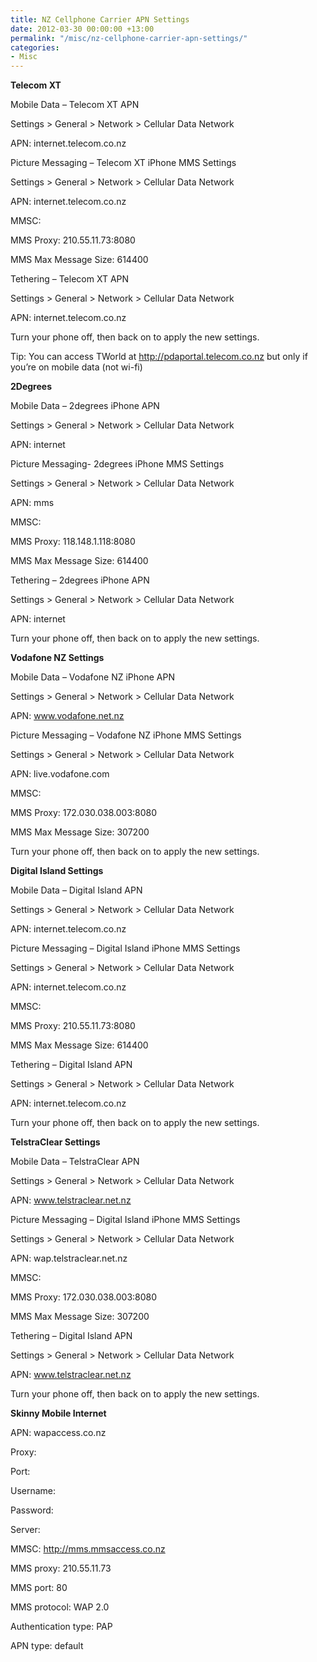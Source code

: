 ```yaml
---
title: NZ Cellphone Carrier APN Settings
date: 2012-03-30 00:00:00 +13:00
permalink: "/misc/nz-cellphone-carrier-apn-settings/"
categories:
- Misc
---
```


**Telecom XT**
  
Mobile Data – Telecom XT APN
  
Settings > General > Network > Cellular Data Network

APN: internet.telecom.co.nz

Picture Messaging – Telecom XT iPhone MMS Settings
  
Settings > General > Network > Cellular Data Network

APN: internet.telecom.co.nz
  
MMSC:
  
MMS Proxy: 210.55.11.73:8080
  
MMS Max Message Size: 614400

Tethering – Telecom XT APN
  
Settings > General > Network > Cellular Data Network

APN: internet.telecom.co.nz

Turn your phone off, then back on to apply the new settings.

Tip: You can access TWorld at http://pdaportal.telecom.co.nz but only if you’re on mobile data (not wi-fi)

**2Degrees**
  
Mobile Data – 2degrees iPhone APN
  
Settings > General > Network > Cellular Data Network

APN: internet

Picture Messaging- 2degrees iPhone MMS Settings
  
Settings > General > Network > Cellular Data Network

APN: mms
  
MMSC:
  
MMS Proxy: 118.148.1.118:8080
  
MMS Max Message Size: 614400

Tethering – 2degrees iPhone APN
  
Settings > General > Network > Cellular Data Network

APN: internet

Turn your phone off, then back on to apply the new settings.
  
**Vodafone NZ Settings**
  
Mobile Data – Vodafone NZ iPhone APN

Settings > General > Network > Cellular Data Network

APN: www.vodafone.net.nz

Picture Messaging – Vodafone NZ iPhone MMS Settings
  
Settings > General > Network > Cellular Data Network

APN: live.vodafone.com
  
MMSC:
  
MMS Proxy: 172.030.038.003:8080
  
MMS Max Message Size: 307200

Turn your phone off, then back on to apply the new settings.

**Digital Island Settings**
  
Mobile Data – Digital Island APN
  
Settings > General > Network > Cellular Data Network

APN: internet.telecom.co.nz

Picture Messaging – Digital Island iPhone MMS Settings
  
Settings > General > Network > Cellular Data Network

APN: internet.telecom.co.nz
  
MMSC:
  
MMS Proxy: 210.55.11.73:8080
  
MMS Max Message Size: 614400

Tethering – Digital Island APN
  
Settings > General > Network > Cellular Data Network

APN: internet.telecom.co.nz

Turn your phone off, then back on to apply the new settings.

**TelstraClear Settings**
  
Mobile Data – TelstraClear APN
  
Settings > General > Network > Cellular Data Network

APN: www.telstraclear.net.nz

Picture Messaging – Digital Island iPhone MMS Settings
  
Settings > General > Network > Cellular Data Network

APN: wap.telstraclear.net.nz
  
MMSC:
  
MMS Proxy: 172.030.038.003:8080
  
MMS Max Message Size: 307200

Tethering – Digital Island APN
  
Settings > General > Network > Cellular Data Network

APN: www.telstraclear.net.nz

Turn your phone off, then back on to apply the new settings.

**Skinny Mobile Internet**

APN: wapaccess.co.nz
  
Proxy: <Leave in Blank>
  
Port: <Leave in Blank>
  
Username: <Leave in Blank>
  
Password: <Leave in Blank>
  
Server: <Leave in Blank>

MMSC: http://mms.mmsaccess.co.nz
  
MMS proxy: 210.55.11.73
  
MMS port: 80
  
MMS protocol: WAP 2.0
  
Authentication type: PAP
  
APN type: default
